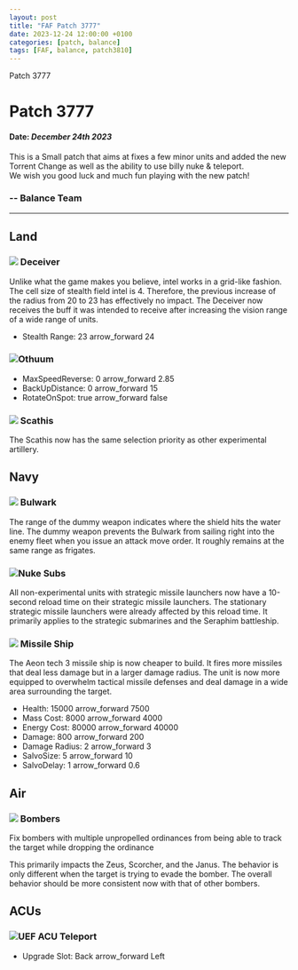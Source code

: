 ```yaml
---
layout: post
title: "FAF Patch 3777"
date: 2023-12-24 12:00:00 +0100
categories: [patch, balance]
tags: [FAF, balance, patch3810]
---
```


Patch 3777

# Patch 3777

#### Date: _December 24th 2023_

This is a Small patch that aims at fixes a few minor units and added the new Torrent Change as well as the ability to use billy nuke & teleport.  
We wish you good luck and much fun playing with the new patch!

### \-- Balance Team

---

## Land

### ![](/assets/images/units/cybran/land/T2MobileStealth.png) Deceiver

Unlike what the game makes you believe, intel works in a grid-like fashion. The cell size of stealth field intel is 4. Therefore, the previous increase of the radius from 20 to 23 has effectively no impact. The Deceiver now receives the buff it was intended to receive after increasing the vision range of a wide range of units.

- Stealth Range: 23 <span class="material-symbols-outlined">
  arrow_forward
  </span> 24

### ![](/assets/images/units/sera/land/T3Tank.png)Othuum

- MaxSpeedReverse: 0 <span class="material-symbols-outlined">
  arrow_forward
  </span> 2.85
- BackUpDistance: 0 <span class="material-symbols-outlined">
  arrow_forward
  </span> 15
- RotateOnSpot: true <span class="material-symbols-outlined">
  arrow_forward
  </span> false

### ![](/assets/images/units/cybran/land/T4MobileArty.png) Scathis

The Scathis now has the same selection priority as other experimental artillery.

## Navy

### ![](/assets/images/units/uef/naval/T2SheildBoat.png) Bulwark

The range of the dummy weapon indicates where the shield hits the water line. The dummy weapon prevents the Bulwark from sailing right into the enemy fleet when you issue an attack move order. It roughly remains at the same range as frigates.

### ![](/assets/images/units/aeon/naval/T3NukeSub.png)Nuke Subs

All non-experimental units with strategic missile launchers now have a 10-second reload time on their strategic missile launchers. The stationary strategic missile launchers were already affected by this reload time. It primarily applies to the strategic submarines and the Seraphim battleship.

### ![](/assets/images/units/aeon/naval/T3MissleShip.png) Missile Ship

The Aeon tech 3 missile ship is now cheaper to build. It fires more missiles that deal less damage but in a larger damage radius. The unit is now more equipped to overwhelm tactical missile defenses and deal damage in a wide area surrounding the target.

- Health: 15000 <span class="material-symbols-outlined">
  arrow_forward
  </span> 7500
- Mass Cost: 8000 <span class="material-symbols-outlined">
  arrow_forward
  </span> 4000
- Energy Cost: 80000 <span class="material-symbols-outlined">
  arrow_forward
  </span> 40000
- Damage: 800 <span class="material-symbols-outlined">
  arrow_forward
  </span> 200
- Damage Radius: 2 <span class="material-symbols-outlined">
  arrow_forward
  </span> 3
- SalvoSize: 5 <span class="material-symbols-outlined">
  arrow_forward
  </span> 10
- SalvoDelay: 1 <span class="material-symbols-outlined">
  arrow_forward
  </span> 0.6

## Air

### ![](/assets/images/units/uef/air/T2FighterBomber.png) Bombers

Fix bombers with multiple unpropelled ordinances from being able to track the target while dropping the ordinance

This primarily impacts the Zeus, Scorcher, and the Janus. The behavior is only different when the target is trying to evade the bomber. The overall behavior should be more consistent now with that of other bombers.

## ACUs

### ![](/assets/images/Enhancements/uef/teleport.png)UEF ACU Teleport

- Upgrade Slot: Back <span class="material-symbols-outlined">
  arrow_forward
  </span> Left
